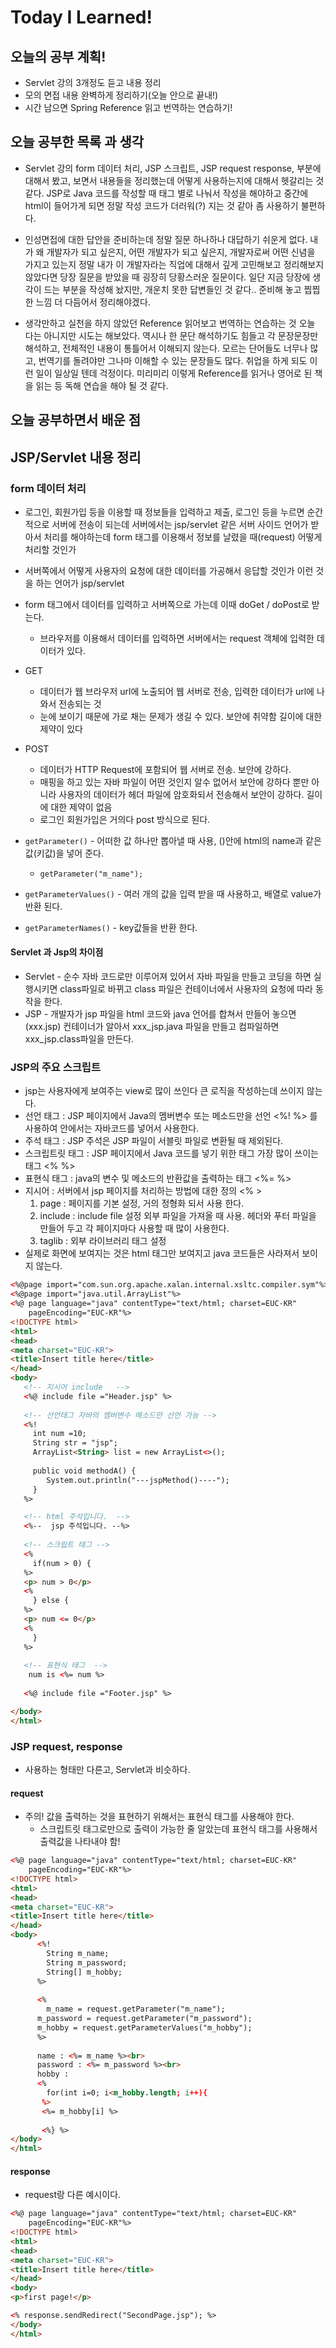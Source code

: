 # Today I Learned!

## 오늘의 공부 계획!
* Servlet 강의 3개정도 듣고 내용 정리
* 모의 면접 내용 완벽하게 정리하기(오늘 안으로 끝내!)
* 시간 남으면 Spring Reference 읽고 번역하는 연습하기!
## 오늘 공부한 목록 과 생각 

* Servlet 강의 form 데이터 처리, JSP 스크립트, JSP request response, 부분에 대해서 봤고,
보면서 내용들을 정리했는데 어떻게 사용하는지에 대해서 헷갈리는 것 같다. JSP로 Java 코드를 작성할 때
태그 별로 나눠서 작성을 해야하고 중간에 html이 들어가게 되면 정말 작성 코드가 더러워(?) 지는 것 같아 좀 사용하기 불편하다.

* 인성면접에 대한 답안을 준비하는데 정말 질문 하나하나 대답하기 쉬운게 없다. 내가 왜 개발자가 되고 싶은지, 어떤 개발자가 되고 싶은지,
개발자로써 어떤 신념을 가지고 있는지 정말 내가 이 개발자라는 직업에 대해서 깊게 고민해보고 정리해보지 않았다면 당장 질문을 받았을 때
굉장히 당황스러운 질문이다. 일단 지금 당장에 생각이 드는 부분을 작성해 놨지만, 개운치 못한 답변들인 것 같다..
준비해 놓고 찝찝한 느낌 더 다듬어서 정리해야겠다.

* 생각만하고 실천을 하지 않았던 Reference 읽어보고 번역하는 연습하는 것 오늘 다는 아니지만 시도는 해보았다.
역시나 한 문단 해석하기도 힘들고 각 문장문장만 해석하고, 전체적인 내용이 통틀어서 이해되지 않는다. 모르는 단어들도 너무나 많고,
번역기를 돌려야만 그나마 이해할 수 있는 문장들도 많다. 취업을 하게 되도 이런 일이 일상일 텐데 걱정이다. 
미리미리 이렇게 Reference를 읽거나 영어로 된 책을 읽는 등 독해 연습을 해야 될 것 같다. 

## 오늘 공부하면서 배운 점 

## JSP/Servlet 내용 정리
### form 데이터 처리
* 로그인, 회원가입 등을 이용할 때 정보들을 입력하고 제출, 로그인 등을 누르면 순간적으로 서버에 전송이 되는데 
서버에서는 jsp/servlet 같은 서버 사이드 언어가 받아서 처리를 해야하는데
form 태그를 이용해서 정보를 날렸을 때(request) 어떻게 처리할 것인가
* 서버쪽에서 어떻게 사용자의 요청에 대한 데이터를 가공해서 응답할 것인가 이런 것을 하는 언어가 jsp/servlet

* form 태그에서 데이터를 입력하고 서버쪽으로 가는데 이때 doGet / doPost로 받는다.
  * 브라우저를 이용해서 데이터를 입력하면 서버에서는 request 객체에 입력한 데이터가 있다.

* GET 
  * 데이터가 웹 브라우저 url에 노출되어 웹 서버로 전송, 입력한 데이터가 url에 나와서 전송되는 것
  * 눈에 보이기 때문에 가로 채는 문제가 생길 수 있다. 보안에 취약함 길이에 대한 제약이 있다
* POST 
  * 데이터가 HTTP Request에 포함되어 웹 서버로 전송. 보안에 강하다.
  * 매핑을 하고 있는 자바 파일이 어떤 것인지 알수 없어서 보안에 강하다 뿐만 아니라
   사용자의 데이터가 헤더 파일에 암호화되서 전송해서 보안이 강하다. 길이에 대한 제약이 없음
  * 로그인 회원가입은 거의다 post 방식으로 된다.

* `getParameter()` - 어떠한 값 하나만 뽑아낼 때 사용, ()안에 html의 name과 같은 값(키값)을 넣어 준다.
   * `getParameter("m_name");`
* `getParameterValues()` - 여러 개의 값을 입력 받을 때 사용하고, 배열로 value가 반환 된다.
* `getParameterNames()` - key값들을 반환 한다.


#### Servlet 과 Jsp의 차이점
* Servlet - 순수 자바 코드로만 이루어져 있어서 자바 파일을 만들고 코딩을 하면 실행시키면 class파일로 바뀌고 class 파일은 컨테이너에서 사용자의 요청에 따라 동작을 한다.
* JSP - 개발자가 jsp 파일을 html 코드와 java 언어를 합쳐서 만들어 놓으면(xxx.jsp) 컨테이너가 알아서 xxx_jsp.java 파일을 만들고 컴파일하면 xxx_jsp.class파일을 만든다.

### JSP의 주요 스크립트
* jsp는 사용자에게 보여주는 view로 많이 쓰인다 큰 로직을 작성하는데 쓰이지 않는다.
* 선언 태그 : JSP 페이지에서 Java의 멤버변수 또는 메소드만을 선언  <%! %> 를 사용하여 안에서는 자바코드를 넣어서 사용한다.
* 주석 태그 : JSP 주석은 JSP 파일이 서블릿 파일로 변환될 때 제외된다.
* 스크립트릿 태그 : JSP 페이지에서 Java 코드를 넣기 위한 태그 가장 많이 쓰이는 태그 <% %>
* 표현식 태그 : java의 변수 및 메소드의 반환값을 출력하는 태그 <%= %>
* 지시어 : 서버에서 jsp 페이지를 처리하는 방법에 대한 정의 <% >
   1. page : 페이지를 기본 설정, 거의 정형화 되서 사용 한다.
   2. include : include file 설정 외부 파일을 가져올 때 사용. 헤더와 푸터 파일을 만들어 두고 각 페이지마다 사용할 때 많이 사용한다.
   3. taglib : 외부 라이브러리 태그 설정
* 실제로 화면에 보여지는 것은 html 태그만 보여지고 java 코드들은 사라져서 보이지 않는다.
```html
<%@page import="com.sun.org.apache.xalan.internal.xsltc.compiler.sym"%>
<%@page import="java.util.ArrayList"%>
<%@ page language="java" contentType="text/html; charset=EUC-KR"
    pageEncoding="EUC-KR"%>
<!DOCTYPE html>
<html>
<head>
<meta charset="EUC-KR">
<title>Insert title here</title>
</head>
<body>
   <!-- 지시어 include   -->
   <%@ include file ="Header.jsp" %>
   
   <!-- 선언태그 자바의 멤버변수 메소드만 선언 가능 -->
   <%!
     int num =10;
     String str = "jsp";
     ArrayList<String> list = new ArrayList<>();
    
     public void methodA() {
    	System.out.println("---jspMethod()----");
     }
   %>

   <!-- html 주석입니다.  -->
   <%--  jsp 주석입니다. --%>
   
   <!-- 스크립트 태그 -->
   <% 
     if(num > 0) {
   %>
   <p> num > 0</p>
   <% 
     } else {
   %>
   <p> num <= 0</p>
   <% 
     }
   %>
   
   <!-- 표현식 태그  -->
    num is <%= num %>
   
   <%@ include file ="Footer.jsp" %> 

</body>
</html>
```

### JSP request, response
* 사용하는 형태만 다른고, Servlet과 비슷하다. 
#### request
* 주의! 값을 출력하는 것을 표현하기 위해서는 표현식 태그를 사용해야 한다.
   * 스크립트릿 태그로만으로 출력이 가능한 줄 알았는데 표현식 태그를 사용해서 출력값을 나타내야 함!
```html
<%@ page language="java" contentType="text/html; charset=EUC-KR"
    pageEncoding="EUC-KR"%>
<!DOCTYPE html>
<html>
<head>
<meta charset="EUC-KR">
<title>Insert title here</title>
</head>
<body>
      <%!
        String m_name;
        String m_password;
        String[] m_hobby;
      %>
      
      <%
        m_name = request.getParameter("m_name");
      m_password = request.getParameter("m_password");
      m_hobby = request.getParameterValues("m_hobby");
      %>
      
      name : <%= m_name %><br>
      password : <%= m_password %><br>
      hobby :
      <%
        for(int i=0; i<m_hobby.length; i++){
       %>
       <%= m_hobby[i] %>
   
       <%} %>
</body>
</html>
```

#### response
* request랑 다른 예시이다.
```html
<%@ page language="java" contentType="text/html; charset=EUC-KR"
    pageEncoding="EUC-KR"%>
<!DOCTYPE html>
<html>
<head>
<meta charset="EUC-KR">
<title>Insert title here</title>
</head>
<body>
<p>first page!</p>

<% response.sendRedirect("SecondPage.jsp"); %>
</body>
</html>
```

